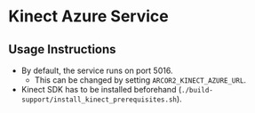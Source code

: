 # Kinect Azure Service

## Usage Instructions

- By default, the service runs on port 5016.
  - This can be changed by setting `ARCOR2_KINECT_AZURE_URL`.
- Kinect SDK has to be installed beforehand (`./build-support/install_kinect_prerequisites.sh`).